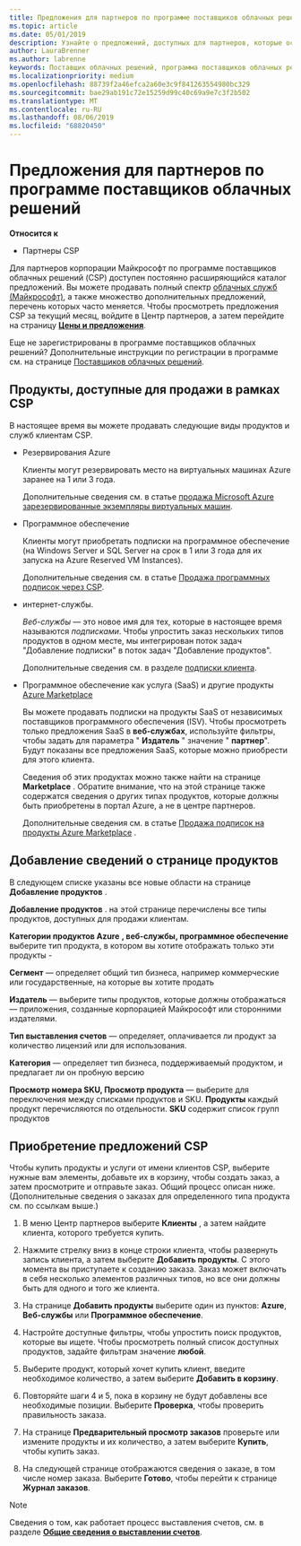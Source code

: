 ```yaml
---
title: Предложения для партнеров по программе поставщиков облачных решений | Центр партнеров
ms.topic: article
ms.date: 05/01/2019
description: Узнайте о предложений, доступных для партнеров, которые осуществляют продажи в рамках программы поставщиков облачных решений.
author: LauraBrenner
ms.author: labrenne
keywords: Поставщик облачных решений, программа поставщиков облачных решений, CSP, добавить продукт, продажа клиентам, предложения для партнеров, предложения CSP, облачные службы, Azure, Office 365, Dynamics, партнер CSP, продажи в рамках CSP, Azure RI, Azure Reserved VM Instances, резервирования Azure, веб-службы, программное обеспечение по подписке, AHUB, SQL Server в Azure, Windows Server в Azure, подписки клиентов
ms.localizationpriority: medium
ms.openlocfilehash: 88739f2a46efca2a60e3c9f841263554980bc329
ms.sourcegitcommit: bae29ab191c72e15259d99c40c69a9e7c3f2b502
ms.translationtype: MT
ms.contentlocale: ru-RU
ms.lasthandoff: 08/06/2019
ms.locfileid: "68820450"
---
```

# <a name="partner-offers-in-the-cloud-solution-provider-program"></a>Предложения для партнеров по программе поставщиков облачных решений 

**Относится к**

-  Партнеры CSP

Для партнеров корпорации Майкрософт по программе поставщиков облачных решений (CSP) доступен постоянно расширяющийся каталог предложений. Вы можете продавать полный спектр [облачных служб (Майкрософт)](https://partner.microsoft.com/cloud-solution-provider/products-and-services), а также множество дополнительных предложений, перечень которых часто меняется. Чтобы просмотреть предложения CSP за текущий месяц, войдите в Центр партнеров, а затем перейдите на страницу [**Цены и предложения**](https://partnercenter.microsoft.com/pcv/sales).  

Еще не зарегистрированы в программе поставщиков облачных решений? Дополнительные инструкции по регистрации в программе см. на странице [Поставщиков облачных решений](https://partner.microsoft.com/cloud-solution-provider). 

## <a name="what-you-can-sell-through-csp"></a>Продукты, доступные для продажи в рамках CSP

В настоящее время вы можете продавать следующие виды продуктов и служб клиентам CSP.

- Резервирования Azure<br> 

    Клиенты могут резервировать место на виртуальных машинах Azure заранее на 1 или 3 года.<br>
    
    Дополнительные сведения см. в статье [продажа Microsoft Azure зарезервированные экземпляры виртуальных машин](azure-reservations.md).

- Программное обеспечение<br>

    Клиенты могут приобретать подписки на программное обеспечение (на Windows Server и SQL Server на срок в 1 или 3 года для их запуска на Azure Reserved VM Instances).<br>
 
    Дополнительные сведения см. в статье [Продажа программных подписок через CSP](csp-software-subscriptions.md).  

- интернет-службы.<br>

    *Веб-службы* — это новое имя для тех, которые в настоящее время называются *подписками*. Чтобы упростить заказ нескольких типов продуктов в одном месте, мы интегрирован поток задач "Добавление подписки" в поток задач "Добавление продуктов".<br>
    
    Дополнительные сведения см. в разделе [подписки клиента](customer-subscriptions.md).

- Программное обеспечение как услуга (SaaS) и другие продукты [Azure Marketplace](https://azuremarketplace.microsoft.com/marketplace)<br>

    Вы можете продавать подписки на продукты SaaS от независимых поставщиков программного обеспечения (ISV). Чтобы просмотреть только предложения SaaS в **веб-службах**, используйте фильтры, чтобы задать для параметра " **Издатель** " значение " **партнер**". Будут показаны все предложения SaaS, которые можно приобрести для этого клиента.<br>
    
    Сведения об этих продуктах можно также найти на странице **Marketplace** . Обратите внимание, что на этой странице также содержатся сведения о других типах продуктов, которые должны быть приобретены в портал Azure, а не в центре партнеров.<br>

    Дополнительные сведения см. в статье [Продажа подписок на продукты Azure Marketplace](sell-marketplace-products.md) .

## <a name="add-products-page-details"></a>Добавление сведений о странице продуктов

В следующем списке указаны все новые области на странице **Добавление продуктов** .

**Добавление продуктов** . на этой странице перечислены все типы продуктов, доступных для продажи клиентам.

**Категории продуктов Azure** **, веб-службы, программное обеспечение** выберите тип продукта, в котором вы хотите отображать только эти продукты - 

**Сегмент** — определяет общий тип бизнеса, например коммерческие или государственные, на которые вы хотите продать

**Издатель** — выберите типы продуктов, которые должны отображаться — приложения, созданные корпорацией Майкрософт или сторонними издателями.

**Тип выставления счетов** — определяет, оплачивается ли продукт за количество лицензий или для использования.

**Категория** — определяет тип бизнеса, поддерживаемый продуктом, и предлагает ли он пробную версию

**Просмотр номера SKU, Просмотр продукта** — выберите для переключения между списками продуктов и SKU. **Продукты** каждый продукт перечисляются по отдельности. **SKU** содержит список групп продуктов

## <a name="buy-csp-offers"></a>Приобретение предложений CSP

Чтобы купить продукты и услуги от имени клиентов CSP, выберите нужные вам элементы, добавьте их в корзину, чтобы создать заказ, а затем просмотрите и отправьте заказ. Общий процесс описан ниже. (Дополнительные сведения о заказах для определенного типа продукта см. по ссылкам выше.)

1. В меню Центр партнеров выберите **Клиенты** , а затем найдите клиента, которого требуется купить. 

2. Нажмите стрелку вниз в конце строки клиента, чтобы развернуть запись клиента, а затем выберите **Добавить продукты**. С этого момента вы приступаете к созданию заказа. Заказ может включать в себя несколько элементов различных типов, но все они должны быть для одного и того же клиента.

3. На странице **Добавить продукты** выберите один из пунктов: **Azure**, **Веб-службы** или **Программное обеспечение**.

4. Настройте доступные фильтры, чтобы упростить поиск продуктов, которые вы ищете. Чтобы просмотреть полный список доступных продуктов, задайте фильтрам значение **любой**. 

5. Выберите продукт, который хочет купить клиент, введите необходимое количество, а затем выберите **Добавить в корзину**.

6. Повторяйте шаги 4 и 5, пока в корзину не будут добавлены все необходимые позиции. Выберите **Проверка**, чтобы проверить правильность заказа.  

7. На странице **Предварительный просмотр заказов** проверьте или измените продукты и их количество, а затем выберите **Купить**, чтобы купить заказ. 

8. На следующей странице отображаются сведения о заказе, в том числе номер заказа. Выберите **Готово**, чтобы перейти к странице **Журнал заказов**. 

> [!NOTE]
> Сведения о том, как работает процесс выставления счетов, см. в разделе [**Общие сведения о выставлении счетов**](https://docs.microsoft.com/partner-center/billing-basics).


